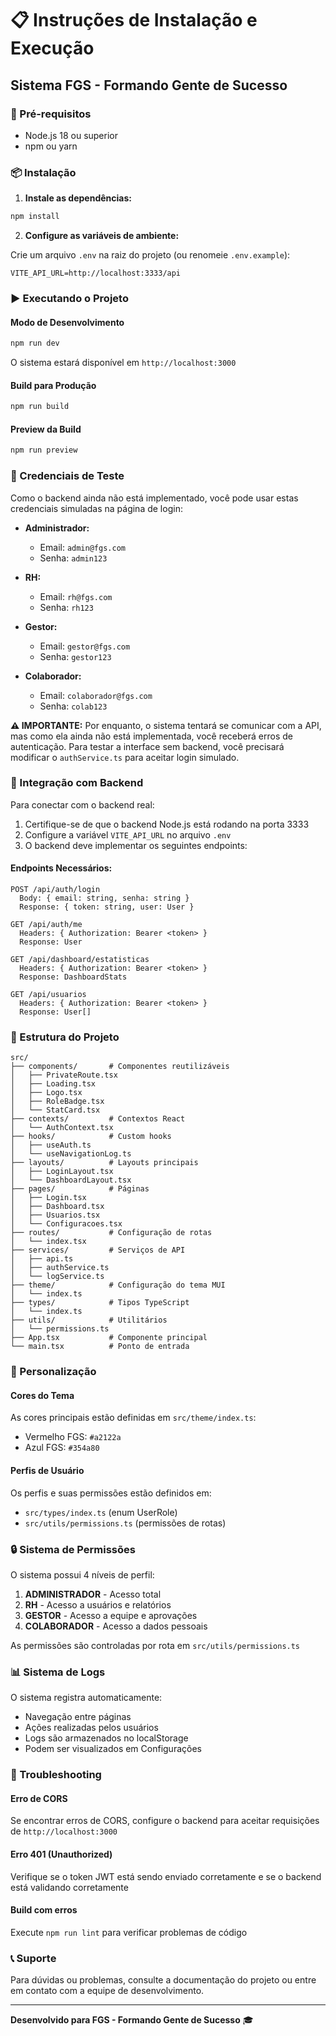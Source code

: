 # 📋 Instruções de Instalação e Execução

## Sistema FGS - Formando Gente de Sucesso

### 🔧 Pré-requisitos

- Node.js 18 ou superior
- npm ou yarn

### 📦 Instalação

1. **Instale as dependências:**

```bash
npm install
```

2. **Configure as variáveis de ambiente:**

Crie um arquivo `.env` na raiz do projeto (ou renomeie `.env.example`):

```env
VITE_API_URL=http://localhost:3333/api
```

### ▶️ Executando o Projeto

#### Modo de Desenvolvimento

```bash
npm run dev
```

O sistema estará disponível em `http://localhost:3000`

#### Build para Produção

```bash
npm run build
```

#### Preview da Build

```bash
npm run preview
```

### 🔐 Credenciais de Teste

Como o backend ainda não está implementado, você pode usar estas credenciais simuladas na página de login:

- **Administrador:**
  - Email: `admin@fgs.com`
  - Senha: `admin123`

- **RH:**
  - Email: `rh@fgs.com`
  - Senha: `rh123`

- **Gestor:**
  - Email: `gestor@fgs.com`
  - Senha: `gestor123`

- **Colaborador:**
  - Email: `colaborador@fgs.com`
  - Senha: `colab123`

**⚠️ IMPORTANTE:** Por enquanto, o sistema tentará se comunicar com a API, mas como ela ainda não está implementada, você receberá erros de autenticação. Para testar a interface sem backend, você precisará modificar o `authService.ts` para aceitar login simulado.

### 🔄 Integração com Backend

Para conectar com o backend real:

1. Certifique-se de que o backend Node.js está rodando na porta 3333
2. Configure a variável `VITE_API_URL` no arquivo `.env`
3. O backend deve implementar os seguintes endpoints:

#### Endpoints Necessários:

```
POST /api/auth/login
  Body: { email: string, senha: string }
  Response: { token: string, user: User }

GET /api/auth/me
  Headers: { Authorization: Bearer <token> }
  Response: User

GET /api/dashboard/estatisticas
  Headers: { Authorization: Bearer <token> }
  Response: DashboardStats

GET /api/usuarios
  Headers: { Authorization: Bearer <token> }
  Response: User[]
```

### 📂 Estrutura do Projeto

```
src/
├── components/       # Componentes reutilizáveis
│   ├── PrivateRoute.tsx
│   ├── Loading.tsx
│   ├── Logo.tsx
│   ├── RoleBadge.tsx
│   └── StatCard.tsx
├── contexts/         # Contextos React
│   └── AuthContext.tsx
├── hooks/            # Custom hooks
│   ├── useAuth.ts
│   └── useNavigationLog.ts
├── layouts/          # Layouts principais
│   ├── LoginLayout.tsx
│   └── DashboardLayout.tsx
├── pages/            # Páginas
│   ├── Login.tsx
│   ├── Dashboard.tsx
│   ├── Usuarios.tsx
│   └── Configuracoes.tsx
├── routes/           # Configuração de rotas
│   └── index.tsx
├── services/         # Serviços de API
│   ├── api.ts
│   ├── authService.ts
│   └── logService.ts
├── theme/            # Configuração do tema MUI
│   └── index.ts
├── types/            # Tipos TypeScript
│   └── index.ts
├── utils/            # Utilitários
│   └── permissions.ts
├── App.tsx           # Componente principal
└── main.tsx          # Ponto de entrada
```

### 🎨 Personalização

#### Cores do Tema

As cores principais estão definidas em `src/theme/index.ts`:

- Vermelho FGS: `#a2122a`
- Azul FGS: `#354a80`

#### Perfis de Usuário

Os perfis e suas permissões estão definidos em:
- `src/types/index.ts` (enum UserRole)
- `src/utils/permissions.ts` (permissões de rotas)

### 🔒 Sistema de Permissões

O sistema possui 4 níveis de perfil:

1. **ADMINISTRADOR** - Acesso total
2. **RH** - Acesso a usuários e relatórios
3. **GESTOR** - Acesso a equipe e aprovações
4. **COLABORADOR** - Acesso a dados pessoais

As permissões são controladas por rota em `src/utils/permissions.ts`

### 📊 Sistema de Logs

O sistema registra automaticamente:
- Navegação entre páginas
- Ações realizadas pelos usuários
- Logs são armazenados no localStorage
- Podem ser visualizados em Configurações

### 🐛 Troubleshooting

#### Erro de CORS
Se encontrar erros de CORS, configure o backend para aceitar requisições de `http://localhost:3000`

#### Erro 401 (Unauthorized)
Verifique se o token JWT está sendo enviado corretamente e se o backend está validando corretamente

#### Build com erros
Execute `npm run lint` para verificar problemas de código

### 📞 Suporte

Para dúvidas ou problemas, consulte a documentação do projeto ou entre em contato com a equipe de desenvolvimento.

---

**Desenvolvido para FGS - Formando Gente de Sucesso** 🎓

